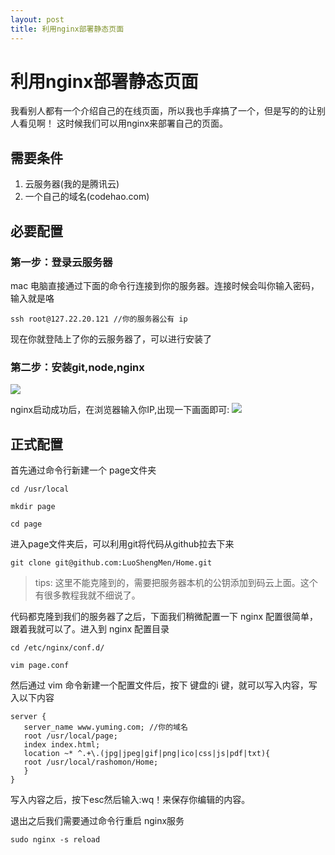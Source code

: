 ```yaml
---
layout: post
title: 利用nginx部署静态页面
---
```


# 利用nginx部署静态页面

我看别人都有一个介绍自己的在线页面，所以我也手痒搞了一个，但是写的的让别人看见啊！
这时候我们可以用nginx来部署自己的页面。

## 需要条件
  1. 云服务器(我的是腾讯云)
  2. 一个自己的域名(codehao.com)

## 必要配置
### 第一步：登录云服务器
<!-- more -->
mac 电脑直接通过下面的命令行连接到你的服务器。连接时候会叫你输入密码，输入就是咯
```
ssh root@127.22.20.121 //你的服务器公有 ip
```
现在你就登陆上了你的云服务器了，可以进行安装了

### 第二步：安装git,node,nginx

![](/img/nginx/npmNginx.jpg)

nginx启动成功后，在浏览器输入你IP,出现一下画面即可:
![](/img/nginx/nginxStart.png)

## 正式配置
首先通过命令行新建一个 page文件夹

```
cd /usr/local

mkdir page

cd page
```
进入page文件夹后，可以利用git将代码从github拉去下来

```
git clone git@github.com:LuoShengMen/Home.git

```

> tips: 这里不能克隆到的，需要把服务器本机的公钥添加到码云上面。这个有很多教程我就不细说了。

代码都克隆到我们的服务器了之后，下面我们稍微配置一下 nginx 配置很简单，跟着我就可以了。进入到 nginx 配置目录

```
cd /etc/nginx/conf.d/

vim page.conf

```
然后通过 vim 命令新建一个配置文件后，按下 键盘的i 键，就可以写入内容，写入以下内容

```
server {
   server_name www.yuming.com; //你的域名
   root /usr/local/page;
   index index.html;
   location ~* ^.+\.(jpg|jpeg|gif|png|ico|css|js|pdf|txt){
   root /usr/local/rashomon/Home;
   }
}
```

写入内容之后，按下esc然后输入:wq！来保存你编辑的内容。

退出之后我们需要通过命令行重启 nginx服务

```
sudo nginx -s reload
```